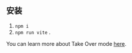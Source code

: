 

## 安装



1.  `npm i` 
2. `npm run vite` .

You can learn more about Take Over mode [here](https://github.com/johnsoncodehk/volar/discussions/471).
